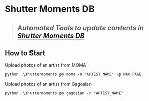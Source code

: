 # Shutter Moments DB

> ## *Automated Tools to update contents in [Shutter Moments DB](shutter-moments.notion.site)*

## How to Start
Upload photos of an artist from MOMA
```
python .\shuttermoments.py moma -n "ARTIST_NAME" -p MAX_PAGE
```

Upload photos of an artist from Gagosian
```
python .\shuttermoments.py gagosian -n "ARTIST_NAME"
```